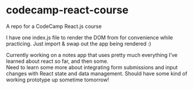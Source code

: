# codecamp-react-course
A repo for a CodeCamp React.js course

I have one index.js file to render the DOM from for convenience while practicing. Just import & swap out the app being rendered :)

Currently working on a notes app that uses pretty much everything I’ve learned about react so far, and then some.  
Need to learn some more about integrating form submissions and input changes with React state and data management.
Should have some kind of working prototype up sometime tomorrow!

